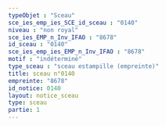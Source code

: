 ```yaml
---
typeObjet : "Sceau"
sce_ies_emp_ies_SCE_id_sceau : "0140"
niveau : "non royal"
sce_ies_EMP_n_Inv_IFAO : "8678"
id_sceau : "0140"
sce_ies_emp_ies_EMP_n_Inv_IFAO : "8678"
motif : "indéterminé"
type_sceau : "sceau estampille (empreinte)"
title: sceau n°0140
empreinte: "8678"
id_notice: 0140
layout: notice_sceau
type: sceau
partie: 1
---
```


